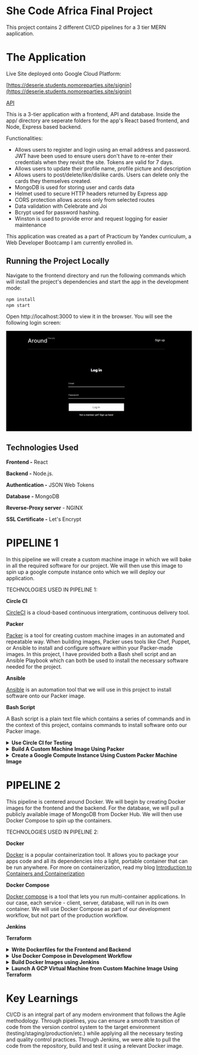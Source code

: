 # She Code Africa Final Project

This project contains 2 different CI/CD pipelines for a 3 tier MERN aaplication.

# The Application

Live Site deployed onto Google Cloud Platform:

[https://deserie.students.nomoreparties.site/signin](https://deserie.students.nomoreparties.site/signin)

[API](https://api.deserie.students.nomoreparties.site/signin)

This is a 3-tier application with a frontend, API and database. Inside the app/ directory are seperate folders for the app's React based frontend, and Node, Express based backend.

Functionalities:

- Allows users to register and login using an email address and password. JWT have been used to ensure users don't have to re-enter their credentials when they revisit the site. Tokens are valid for 7 days.
- Allows users to update their profile name, profile picture and description
- Allows users to post/delete/like/dislike cards. Users can delete only the cards they themselves created.
- MongoDB is used for storing user and cards data
- Helmet used to secure HTTP headers returned by Express app
- CORS protection allows access only from selected routes
- Data validation with Celebrate and Joi
- Bcrypt used for password hashing.
- Winston is used to provide error and request logging for easier maintenance

This application was created as a part of Practicum by Yandex curriculum, a Web Developer Bootcamp I am currently enrolled in.

## Running the Project Locally

Navigate to the frontend directory and run the following commands which will install the project's dependencies and start the app in the development mode:

```
npm install
npm start
```

Open http://localhost:3000 to view it in the browser. You will see the following login screen:

![](/images/login.png)

## Technologies Used

**Frontend -** React

**Backend -** Node.js.

**Authentication -** JSON Web Tokens

**Database -** MongoDB

**Reverse-Proxy server** - NGINX

**SSL Certificate -** Let's Encrypt

# PIPELINE 1

In this pipeline we will create a custom machine image in which we will bake in all the required software for our project. We will then use this image to spin up a google compute instance onto which we will deploy our application.

TECHNOLOGIES USED IN PIPELINE 1:

**Circle CI**

[CircleCI](https://circleci.com/) is a cloud-based continuous intergratiom, continuous delivery tool.

**Packer**

[Packer](https://www.packer.io/) is a tool for creating custom machine images in an automated and repeatable way. When building images, Packer uses tools like Chef, Puppet, or Ansible to install and configure software within your Packer-made images. In this project, I have provided both a Bash shell script and an Ansible Playbook which can both be used to install the necessary software needed for the project.

**Ansible**

[Ansible](https://www.ansible.com/) is an automation tool that we will use in this project to install software onto our Packer image.

**Bash Script**

A Bash script is a plain text file which contains a series of commands and in the context of this project, contains commands to install software onto our Packer image.

<details>
<summary><b>Use Circle CI for Testing</b></summary><p>

ensure that nothing is wrong in the build process. test to ensure that the application works as expected.

1. Inside the backend directory we will write unit tests for some the Express routes. For testing HTTP calls we can use of a Node module called SuperTest and the testing framework Jest.

```
  npm install supertest jest
```

2. Inside package.json, under "Scripts," add the following script

```
  "test": "jest"
```

Since we are building a CD pipeline, we should have some tests in place.

3. Create a folder called test in the root of the backend directory. Inside the test folder create a file called test.js for writing the unit tests.

4. First import the supertest module into the test.js file.

```
  const request = require('supertest');
```

5. Create the tests (see backend/test/test.js)

6. Run

```
  npm test
```

7. You should see something like this

![](/images/test.png)

8. Signup for a [CircleCI] account if you don't already have one and sync it with your GitHub account.

9. Inside the project root create a folder called _.circleci_ and inside make a file called _config.yml_

10. When you sign in you will see all the repositories that are in your GitHub inside the CircleCI dashboard. Find the project you want to test and click _Set Up Project_

11. CircleCI will detect the config.yml and start building according to the workflow defined in the config file. You should see something like this

![](/images/circle2.png)

</p></details>

<details>
<summary><b>Build A Custom Machine Image Using Packer</b></summary><p>

1. [Download and install Packer](https://www.packer.io/downloads)
2. Packer has many different provisioners including Chef and Puppet. For this project, I have provided two different Packer templates - one using the using the [Windows Shell Provisioner](https://www.packer.io/docs/provisioners/windows-shell), and one using the [Ansible Provisioner](https://www.packer.io/docs/provisioners/ansible/ansible).

Both the provided ansible playbook and Bash script do the same thing - install software like Nodejs and MongoDB onto our custom machine image that our application needs to run. You can find both templates inside the packer directory.

If you chose to configure Packer using Ansible, you first need to install it.

- [Download and Install Ansible](https://docs.ansible.com/ansible/latest/installation_guide/intro_installation.html#selecting-an-ansible-version-to-install)

- [Download and Install Ansible on Windows](https://phoenixnap.com/kb/install-ansible-on-windows)

3. Log into the Google Cloud Console and create a new project. Select your project and open it.

4. Go to*IAM and ADMIN* and create a custom service account for Packer and assign it Compute Instance Admin (v1) & Service Account User roles and save.

![](/images/serviceaccount.jpg)

4. Generate a JSON Key and download it.

5. Set the environment variable GOOGLE_APPLICATION_CREDENTIALS to point to the path where you saved your service account key.

![](/images/setcreds.jpg)

6. Create a packer template using JSON or HCL.

7. Validate your template by running

```
  packer validate packer.json
```

8. Build the image

```
  packer build packer.json
```

![](/images/terminalimage.jpg)

9. To check that your image has been successully built, you can try to create a virtual machine using the image

![](/images/consoleimage.jpg)

</p></details>

<details>
<summary><b>Create a Google Compute Instance Using Custom Packer Machine Image</b></summary><p>

1. In order to use the custom machine image we just created using Packer, inside the GCP console, go to _Compute Engine_ and select _VM Instances_

![](/images/menu.png)

2. Click on _Create Instance_

![](/images/create.png)

3. Name your instance. In this case I've called mine _sca-packer-instance_.

4. Under _Boot Disk_ click on _CHANGE_ .Go to _Custom Images_, select your project, and from the dropdown menu under _image_ select the machine image your created using Packer. Click _Select_

![](/images/custom.png)

5. Select any other desired configurations and click _Create_

![](/images/vm.png)

![](/images/instance1.png)

6. SSH into the instance using the SSH button.

![](/images/ssh1.png)

7. GIT was pre-installed onto the instance thanks to Packer so now we can upload our application code onto the server using _git copy reponame_

![](/images/git1.png)

8. Run:

```
  npm install
  nom start
```

</p></details>

# PIPELINE 2

This pipeline is centered around Docker. We will begin by creating Docker images for the frontend and the backend. For the database, we will pull a publicly available image of MongoDB from Docker Hub. We will then use Docker Compose to spin up the containers.

TECHNOLOGIES USED IN PIPELINE 2:

**Docker**

[Docker](https://www.docker.com/) is a popular containerization tool. It allows you to package your apps code and all its dependencies into a light, portable container that can be run anywhere. For more on containerization, read my blog [Introduction to Containers and Containerization](https://deserie.hashnode.dev/introduction-to-containers-and-containerization)

**Docker Compose**

[Docker compose](https://docs.docker.com/compose/) is a tool that lets you run multi-container applications. In our case, each service - client, server, database, will run in its own container. We will use Docker Compose as part of our development workflow, but not part of the production workflow.

**Jenkins**

**Terraform**

<details>
<summary><b>Write Dockerfiles for the Frontend and Backend</b></summary><p>

Add a Dockerfile to the directory to the root of the frontend, and the root of the backend, then configure the lines as described below.

**Line 1:** "FROM" tells Docker what base image to use as a starting point. For this project, we will use the alpine version of Node since it is lightweight.

```
  FROM node:12-alpine3.14
```

**Line 2:** Set the working directory in the container to /usr/src/app. This directory is where all our code files will be stored inside the container, as well as where we'll run npm install, and launch the application:

```
  WORKDIR /usr/src/app
```

**Lines 3:** Copy the package.json file into the current working directory inside the container, represented by ".".

```
  COPY ./package.json ./
```

**Lines 4:** "RUN" executes commands inside the container. Here we use it to install all the projects dependencies which are listed in the package.json file.

```
  RUN npm install
```

**Line 5:** Copy over all the rest of the projects files and folders.

```
  COPY . .
```

**Line 6:** This line describes the command that should be executed when the Docker image is launching. The package.json files of both the frontend and backend, both already contain a start script which we call here.

```
  CMD ["npm "start"]
```

Create a file called .dockerignore. This file is similar to a .gitignore file and lets us ignore files or folders that should not be included in the final Docker build.

```
  node_modules
  .git
  .gitignore

```

Once the Dockerfiles have been created, run the following command to build the images:

To create the image for the frontend:

```
  docker build -t "react-app" .
```

To create the image for the backend:

```
  docker build -t "api-server" .
```

![](/images/reactimage.png)

![](/images/bimage2.png)

To confirm both images have been created run

```
  docker images
```

![](/images/dockerimages.png)

</p></details>

<details>
<summary><b>Use Docker Compose in Development Workflow</b></summary><p>

Create a Docker Compose file.

The first line specifies which version of the Docker Compose API we want to use

```
  version: "3"
```

We now define a set of services. Our application has 3 services - the react-app clientm the api-server, and MongoDB database. Each of these services requires us to specify an image tag. We will use the images we just built which have the tags "react-app" and "api-server". Fot the database, we will pull a MongoDB image from Docker Hub. Define ports for each service.

For the react-app service, we will add the following option to keep the frontend container alive and listening for requests:

```
  stdin_open: true
```

Since the Express service needs to connect to MongoDB, we'll specify the following option to ensure the containers start in the right order:

```
  depends_on:
    mongo
```

Name the network _mern app_ which uses the default driver. It will allow the services to communicate with each other.

```
  networks:
    mern-app:
      driver: bridge
```

Lastly add a volume to enable persistence of the database data, so the data in the database will not get deleted when the app restarts.

Now run the following command to start up all 3 containers, as well as attch the network and volume resources:

```
  docker compose up
```

Execution of _docker-compose up_

![](/images/composeup.png)

![](/images/compose.png)

Now if you go to localhost: 3000 you should be able to see the application running.

![](/images/compose2.png)

</p></details>

<details>
<summary><b>Build Docker Images using Jenkins</b></summary><p>

Prerequisites

- Make sure you have Java 8 or 11 installed on your system.
- Download and Install [Jenkins](https://www.jenkins.io/download/).

Create codebase.
Sync with GitHub
Sync GitHub with Jenkins

- go to folder where jenkins installed eg /downloads/Jenkins and open cmd and run:
  jenkins -jar jenkins.war
  By default should be running on port 8080. Should say jenkins is fully up and running. Go to localhost:8080 - should redirect you to jenkins dashboard

  1. Create new Job & name eg jenkins-docker. Click Freestyle project, click ok
  2. Under General, select "Github Project" and enter project url (doensnt end with .git)
  3. Under Source Code Management, choose "Git" and enter repo url (go to github ), click on "Clone or Download" and copy url under "clone with https". No nned to provide credentials because repo is public
  4. Under "Build Triggers", select "Pull SCM" and put 5 stars (**\***) in 'Schedule' section. Will get msg "Do you really mean every minute"
     We used the Poll SCM as the build trigger; setting this option instructs Jenkins to check the Git repository on a periodic basis (every minute as indicated by \* \* \* \* \*). If the repo has changed since the last poll, the job is triggered.
  5. Under "Build" ???????????????????
  6. Click apply and save
  7. In the dashboard click "build now"
  8. To verify that GitHub and Jenkins are synced, make change in your source code. Once commit has been pushed tp GH, should appear in Jenkins

  Intergrate Jenkins with Docker

  1. Add 3 docker plugins. In Jenkins dashboard, go to "Manage Jenkins". Go to "Manage Plugins." Go to "Available" and in the filter type docker. Look for plugin called "Cloudbees docker build and publish plugin," as well as the one called "docker plugin," as well as "docker build step."

  install the following plugins that will be used in our lab:

git
pipeline
CloudBees Docker Build and Publish
GitHub

2.  Create Dockerfile in project root and commit

3.  Instruct Jenkins to build docker image off of Dockerfile and post to Dockhub - in Jenkins dashboard, click on your project, click "Configure." Under "Build Environment," go to "Build" -> "Add build step" -> "Docker build and publish"

4.  Under "repository name" enter dockerhub username (deserie), then image name that was specified in Dockerfile

5.  Under "Registry credentials," provide dockerhub creds.

6.  Apply and save.

7.  In main dashboard "build now"

8.  Verify image is in dockerhub

Resources
https://www.jenkins.io/doc/book/pipeline/docker/

</p></details>

<details>
<summary><b>Launch A GCP Virtual Machine from Custom Machine Image Using Terraform</b></summary><p>

To see the machine image we've just built using Packer in action, we can provision a Virtual Machine using Terraform.

In order for Terraform to be able to provision the infrastructure needed for this project, make sure to setup GCP in the following way:

1. Create a GCP Project in the console or use the project created when building the AMI.

2. Enable Google Compute Engine for your project in the GCP console.

3. Create a Service Account by going to IAM & ADMIN -> Service Accounts. Click "Create Service Account". Give it any desired name and click "Create and Continue". For the Role, choose "Owner", then click "Continue". Skip granting additional users access, and click "Done".

4. After you create your service account, you need to create a service account key. Select your service account from the list. Select the "Keys" tab. In the drop down menu, select "Manage Keys" then "Add key", "Create New Key". Leave the "Key Type" as JSON. Click "Create" to create the key and save the key file to your computer.

5. Inside your terminal, set the environment variable GOOGLE_APPLICATION_CREDENTIALS to point to the path where you saved your service account key. Refer to Google official documnetation [Authenticating as a service account](https://cloud.google.com/docs/authentication/production) for command for your specific shell. For Windows command prompt, use

```
  set GOOGLE_APPLICATION_CREDENTIALS=KEY_PATH
```

6. Create a main.tf file.

7. Run the following commands

```
  terraform init
  terraform plan
  terraform apply
```

8. To confirm the instane was created, inside the GCP console, go to "Compute Engine" and you should see your instance insce the VM Instances dasboard.

</p></details>

# Key Learnings

CI/CD is an integral part of any modern environment that follows the Agile methodology.
Through pipelines, you can ensure a smooth transition of code from the version control system to the target environment (testing/staging/production/etc.) while applying all the necessary testing and quality control practices.
Through Jenkins, we were able to pull the code from the repository, build and test it using a relevant Docker image.
